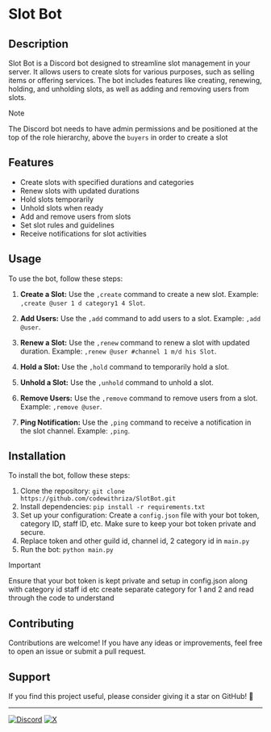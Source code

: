 # Slot Bot

## Description

Slot Bot is a Discord bot designed to streamline slot management in your server. It allows users to create slots for various purposes, such as selling items or offering services. The bot includes features like creating, renewing, holding, and unholding slots, as well as adding and removing users from slots.

> [!note]
> The Discord bot needs to have admin permissions and be positioned at the top of the role hierarchy, above the `buyers` in order to create a slot


## Features

- Create slots with specified durations and categories
- Renew slots with updated durations
- Hold slots temporarily
- Unhold slots when ready
- Add and remove users from slots
- Set slot rules and guidelines
- Receive notifications for slot activities

## Usage

To use the bot, follow these steps:

1. **Create a Slot:** Use the `,create` command to create a new slot. Example: `,create @user 1 d category1 4 Slot`.

2. **Add Users:** Use the `,add` command to add users to a slot. Example: `,add @user`.

3. **Renew a Slot:** Use the `,renew` command to renew a slot with updated duration. Example: `,renew @user #channel 1 m/d his Slot`.

4. **Hold a Slot:** Use the `,hold` command to temporarily hold a slot.

5. **Unhold a Slot:** Use the `,unhold` command to unhold a slot.

6. **Remove Users:** Use the `,remove` command to remove users from a slot. Example: `,remove @user`.

7. **Ping Notification:** Use the `,ping` command to receive a notification in the slot channel. Example: `,ping`.

## Installation

To install the bot, follow these steps:

1. Clone the repository: `git clone https://github.com/codewithriza/SlotBot.git`
2. Install dependencies: `pip install -r requirements.txt`
3. Set up your configuration: Create a `config.json` file with your bot token, category ID, staff ID, etc. Make sure to keep your bot token private and secure.
4. Replace token and other guild id, channel id, 2 category id in `main.py`
5. Run the bot: `python main.py`

> [!IMPORTANT]
> Ensure that your bot token is kept private and setup in config.json along with category id staff id etc create separate category for 1 and 2 and read through the code to understand

## Contributing

Contributions are welcome! If you have any ideas or improvements, feel free to open an issue or submit a pull request.

## Support

If you find this project useful, please consider giving it a star on GitHub! 🌟

---

[![Discord](https://img.shields.io/badge/Discord-%235865F2.svg?style=for-the-badge&logo=discord&logoColor=white)](https://discord.com/users/887532157747212370)
[![X](https://img.shields.io/badge/X-%23000000.svg?style=for-the-badge&logo=X&logoColor=white)](https://twitter.com/pyriza)
